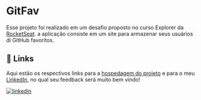 
#  GitFav

Esse projeto foi realizado  em um desafio proposto no curso Explorer da [RocketSeat](https://app.rocketseat.com.br/). a aplicação consiste em um site para armazenar seus usuários di GitHub favoritos.


## 🔗 Links

Aqui estão os respectivos links para a [hospedagem do projeto](https://githubfavorites.netlify.app/) e para o meu [LinkedIn](https://www.linkedin.com/in/gabrielzleonardo/), no qual seu feedback será muito bem vindo!

[![linkedin](https://img.shields.io/badge/linkedin-0A66C2?style=for-the-badge&logo=linkedin&logoColor=white)](https://www.linkedin.com/in/gabrielzleonardo/)

